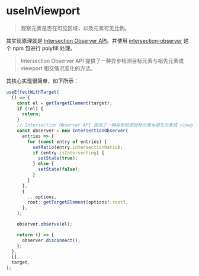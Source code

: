 # useInViewport

> 观察元素是否在可见区域，以及元素可见比例。

其实现原理就是 [Intersection Observer API](https://developer.mozilla.org/zh-CN/docs/Web/API/Intersection_Observer_API)。并使用 [intersection-observer](https://www.npmjs.com/package/intersection-observer) 这个 npm 包进行 polyfill 处理。

> Intersection Observer API 提供了一种异步检测目标元素与祖先元素或 viewport 相交情况变化的方法。

其核心实现很简单，如下所示：

```ts
useEffectWithTarget(
  () => {
    const el = getTargetElement(target);
    if (!el) {
      return;
    }
    // Intersection Observer API 提供了一种异步检测目标元素与祖先元素或 viewport 相交情况变化的方法。
    const observer = new IntersectionObserver(
      entries => {
        for (const entry of entries) {
          setRatio(entry.intersectionRatio);
          if (entry.isIntersecting) {
            setState(true);
          } else {
            setState(false);
          }
        }
      },
      {
        ...options,
        root: getTargetElement(options?.root),
      },
    );

    observer.observe(el);

    return () => {
      observer.disconnect();
    };
  },
  [],
  target,
);
```
